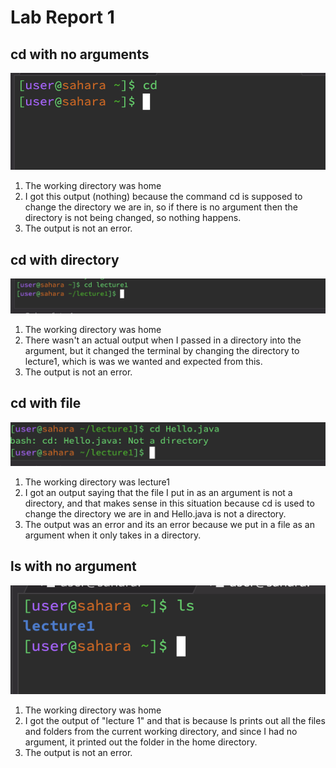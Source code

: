 # **Lab Report 1**
## **cd with no arguments**
![Image](cdnoarg.png)
1. The working directory was home
2. I got this output (nothing) because the command cd is supposed to change the directory we are in, so if there is no argument then the directory is not being changed, so nothing happens.
3. The output is not an error.

## **cd with directory**
![Image](cddirectory.png)
1. The working directory was home
2. There wasn't an actual output when I passed in a directory into the argument, but it changed the terminal by changing the directory to lecture1, which is was we wanted and expected from this.
3. The output is not an error.

## **cd with file**
![Image](cdfile.png)
1. The working directory was lecture1
2. I got an output saying that the file I put in as an argument is not a directory, and that makes sense in this situation because cd is used to change the directory we are in and Hello.java is not a directory.
3. The output was an error and its an error because we put in a file as an argument when it only takes in a directory.

## **ls with no argument**
![Image](lsnoarg.png)
1. The working directory was home
2. I got the output of "lecture 1" and that is because ls prints out all the files and folders from the current working directory, and since I had no argument, it printed out the folder in the home directory.
3. The output is not an error.
